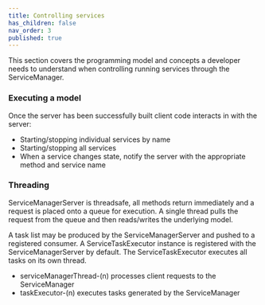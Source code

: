 ```yaml
---
title: Controlling services
has_children: false
nav_order: 3
published: true
---
```

This section covers the programming model and concepts a developer needs to understand when controlling running services
through the ServiceManager.

### Executing a model
Once the server has been successfully built client code interacts in with the server:
- Starting/stopping individual services by name
- Starting/stopping all services
- When a service changes state, notify the server with the appropriate method and service name


### Threading
ServiceManagerServer is threadsafe, all methods return immediately and a request is placed onto a queue for execution.
A single thread pulls the request from the queue and then reads/writes the underlying model.

A task list may be produced by the ServiceManagerServer and pushed to a registered consumer. A ServiceTaskExecutor
instance is registered with the ServiceManagerServer by default. The ServiceTaskExecutor executes all tasks on its own
thread.

- serviceManagerThread-(n) processes client requests to the ServiceManager
- taskExecutor-(n) executes tasks generated by the ServiceManager

